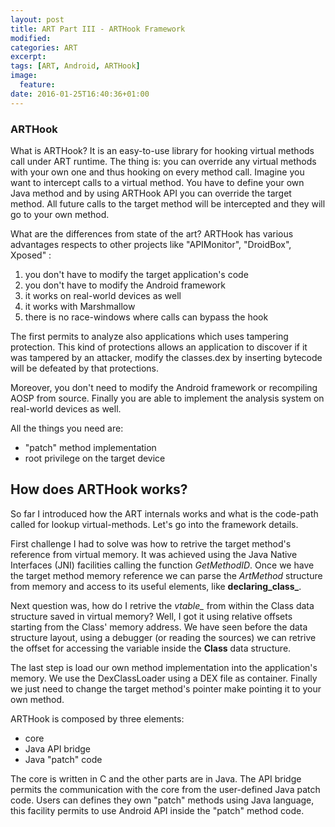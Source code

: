```yaml
---
layout: post
title: ART Part III - ARTHook Framework
modified:
categories: ART
excerpt:
tags: [ART, Android, ARTHook]
image:
  feature:
date: 2016-01-25T16:40:36+01:00
---
```


### ARTHook ###

What is ARTHook? It is an easy-to-use library for hooking virtual methods call under ART runtime. The thing is: you can override any virtual methods with your own one and thus hooking on every method call. 
Imagine you want to intercept calls to a virtual method. You have to define your own Java method and by using ARTHook API you can override the target method. All future calls to the target method will be intercepted and they will go to your own method.

What are the differences from state of the art?
ARTHook has various advantages respects to other projects like "APIMonitor", "DroidBox", Xposed" :

1. you don't have to modify the target application's code
2. you don't have to modify the Android framework
3. it works on real-world devices as well
4. it works with Marshmallow
5. there is no race-windows where calls can bypass the hook

The first permits to analyze also applications which uses tampering protection. This kind of protections allows an application to discover if it was tampered by an attacker, modify the classes.dex by inserting bytecode will be defeated by that protections.

Moreover, you don't need to modify the Android framework or recompiling AOSP from source.
Finally you are able to implement the analysis system on real-world devices as well.

All the things you need are:

* "patch" method implementation
* root privilege on the target device

## How does ARTHook works? ##

So far I introduced how the ART internals works and what is the code-path called for lookup virtual-methods. Let's go into the framework details.

First challenge I had to solve was how to retrive the target method's reference from virtual memory. It was achieved using the Java Native Interfaces (JNI) facilities calling the function _GetMethodID_. Once we have the target method memory reference we can parse the _ArtMethod_ structure from memory and access to its useful elements, like **declaring_class_**. 

Next question was, how do I retrive the _vtable\__ from within the Class data structure saved in virtual memory? Well, I got it using relative offsets starting from the Class' memory address. We have seen before the data structure layout, using a debugger (or reading the sources) we can retrive the offset for accessing the variable inside the **Class** data structure.


The last step is load our own method implementation into the application's memory. We use the DexClassLoader using a DEX file as container. Finally we just need to change the target method's pointer make pointing it to your own method.

ARTHook is composed by three elements:

* core
* Java API bridge
* Java "patch" code

The core is written in C and the other parts are in Java. The API bridge permits the communication with the core from the user-defined Java patch code. Users can defines they own "patch" methods using Java language, this facility permits to use Android API inside the "patch" method code.
